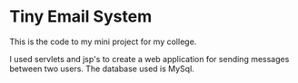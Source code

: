 Tiny Email System
=================

This is the code to my mini project for my college.

I used servlets and jsp's to create a web application for sending messages between two users. The database used is MySql.
